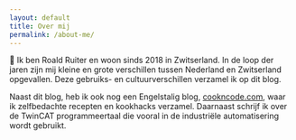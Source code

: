 ```yaml
---
layout: default
title: Over mij
permalink: /about-me/
---
```


👋 Ik ben Roald Ruiter en woon sinds 2018 in Zwitserland. In de loop der jaren zijn mij kleine en grote verschillen tussen Nederland en Zwitserland opgevallen. Deze gebruiks- en cultuurverschillen verzamel ik op dit blog.

Naast dit blog, heb ik ook nog een Engelstalig blog, [cookncode.com](https://cookncode.com), waar ik zelfbedachte recepten en kookhacks verzamel. Daarnaast schrijf ik over de TwinCAT programmeertaal die vooral in de industriële automatisering wordt gebruikt.
